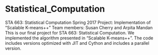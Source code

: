 # Statistical_Computation

STA 663: Statistical Computation Spring 2017
Project: Implementation of “Scalable K-means++”
Team members: Susan Cherry and Arpita Mandan
This is our final project for STA 663: Statistical Computation. We implemented the algorithm presented in “Scalable K-means++”. The code includes versions optimized with JIT and Cython and includes a parallel version.


